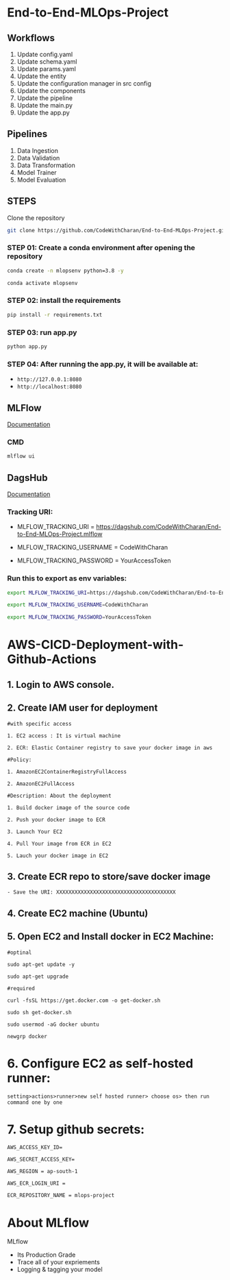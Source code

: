 # End-to-End-MLOps-Project

## Workflows

1. Update config.yaml
2. Update schema.yaml
3. Update params.yaml
4. Update the entity
5. Update the configuration manager in src config
6. Update the components
7. Update the pipeline
8. Update the main.py
9. Update the app.py

## Pipelines

1. Data Ingestion
2. Data Validation
3. Data Transformation
4. Model Trainer
5. Model Evaluation

## STEPS

Clone the repository

```bash
git clone https://github.com/CodeWithCharan/End-to-End-MLOps-Project.git
```
### STEP 01: Create a conda environment after opening the repository

```bash
conda create -n mlopsenv python=3.8 -y
```

```bash
conda activate mlopsenv
```


### STEP 02: install the requirements
```bash
pip install -r requirements.txt
```

### STEP 03: run app.py
```bash
python app.py
```

### STEP 04: After running the app.py, it will be available at:

- `http://127.0.0.1:8080`
- `http://localhost:8080`


## MLFlow

[Documentation](https://mlflow.org/docs/latest/index.html)

### CMD
```bash
mlflow ui
```

## DagsHub

[Documentation](https://dagshub.com/)

### Tracking URI:

- MLFLOW_TRACKING_URI = https://dagshub.com/CodeWithCharan/End-to-End-MLOps-Project.mlflow

- MLFLOW_TRACKING_USERNAME = CodeWithCharan

- MLFLOW_TRACKING_PASSWORD = YourAccessToken

### Run this to export as env variables:

```bash
export MLFLOW_TRACKING_URI=https://dagshub.com/CodeWithCharan/End-to-End-MLOps-Project.mlflow
```
```bash
export MLFLOW_TRACKING_USERNAME=CodeWithCharan
``` 
```bash
export MLFLOW_TRACKING_PASSWORD=YourAccessToken
```

# AWS-CICD-Deployment-with-Github-Actions

## 1. Login to AWS console.

## 2. Create IAM user for deployment

	#with specific access

	1. EC2 access : It is virtual machine

	2. ECR: Elastic Container registry to save your docker image in aws

	#Policy:

	1. AmazonEC2ContainerRegistryFullAccess

	2. AmazonEC2FullAccess

	#Description: About the deployment

	1. Build docker image of the source code

	2. Push your docker image to ECR

	3. Launch Your EC2 

	4. Pull Your image from ECR in EC2

	5. Lauch your docker image in EC2

	
## 3. Create ECR repo to store/save docker image
    - Save the URI: XXXXXXXXXXXXXXXXXXXXXXXXXXXXXXXXXXXXXXX

	
## 4. Create EC2 machine (Ubuntu) 

## 5. Open EC2 and Install docker in EC2 Machine:
	
	
	#optinal

	sudo apt-get update -y

	sudo apt-get upgrade
	
	#required

	curl -fsSL https://get.docker.com -o get-docker.sh

	sudo sh get-docker.sh

	sudo usermod -aG docker ubuntu

	newgrp docker
	
# 6. Configure EC2 as self-hosted runner:
    setting>actions>runner>new self hosted runner> choose os> then run command one by one


# 7. Setup github secrets:

    AWS_ACCESS_KEY_ID=

    AWS_SECRET_ACCESS_KEY=

    AWS_REGION = ap-south-1

    AWS_ECR_LOGIN_URI =

    ECR_REPOSITORY_NAME = mlops-project


# About MLflow 
MLflow

 - Its Production Grade
 - Trace all of your expriements
 - Logging & tagging your model
